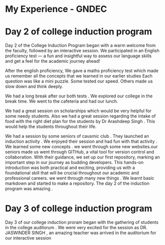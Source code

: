 # My Experience - GNDEC

# Day 2 of college induction program
Day 2 of the College Induction Program began with a warm welcome from the faculty, followed by an interactive session.
We participated in an English proficiency test — a fun and insightful way to assess our language skills and get a feel for the academic journey ahead!

After the english proficiency, We gave a maths proficiency test  which made us remember all the concepts that we learned in our earlier studies Each question was like a mini puzzle. Some tested our speed.  Others made us slow down and think deeply. 

We had a long break after our both tests . We explored our college in the break time. We went to the cafeteria and had our lunch. 

We had a great session on scholarships which would be very helpful for some needy students. Also we had a great session regarding the intake of food with the right diet plan for the students by Dr Arashdeep Singh . This would help the students throughout their life.

We had a session by some seniors of causmic club . They launched an induction activity . We enjoyed their session and had fun with that activity . We learned some new concepts . we went through some new websites.our seniors made us went through GITHub, a vital tool for version control and collaboration. With their guidance, we set up our first repository, marking an important step in our journey as budding developers. This hands-on introduction was both practical and exciting, providing us with a foundational skill that will be crucial throughout our academic and professional careers. we went through many new things . We learnt basic markdown and started to make a repository. 
The day 2 of the induction program was amazing .

# Day 3 of college induction program 
Day 3 of our college induction proram began with the gathering of students in the college auditorum . We were very excited for the session as DR. JASWINDER SINGH , an amazing teacher was arrived in the auditorium for our interactive session
